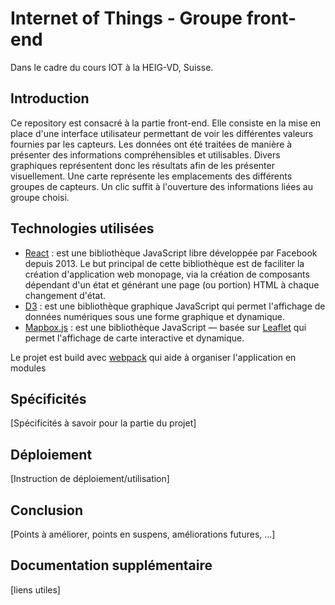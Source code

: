 # Internet of Things - Groupe front-end
Dans le cadre du cours IOT à la HEIG-VD, Suisse.

## Introduction
Ce repository est consacré à la partie front-end. Elle consiste en la mise en place d'une interface utilisateur permettant de voir les différentes valeurs fournies par les capteurs. Les données ont été traitées de manière à présenter des informations compréhensibles et utilisables. Divers graphiques représentent donc les résultats afin de les présenter visuellement.
Une carte représente les emplacements des différents groupes de capteurs. Un clic suffit à l'ouverture des informations liées au groupe choisi.

## Technologies utilisées
* [React](https://reactjs.org/) : est une bibliothèque JavaScript libre développée par Facebook depuis 2013. Le but principal de cette bibliothèque est de faciliter la création d'application web monopage, via la création de composants dépendant d'un état et générant une page (ou portion) HTML à chaque changement d'état.
* [D3](https://d3js.org/) : est une bibliothèque graphique JavaScript qui permet l'affichage de données numériques sous une forme graphique et dynamique.
* [Mapbox.js](https://www.mapbox.com/mapbox.js/api/) : est une bibliothèque JavaScript — basée sur [Leaflet](https://leafletjs.com/) qui permet l'affichage de carte interactive et dynamique.

Le projet est build avec [webpack](https://webpack.js.org/) qui aide à organiser l'application en modules

## Spécificités
[Spécificités à savoir pour la partie du projet]

## Déploiement
[Instruction de déploiement/utilisation]

## Conclusion
[Points à améliorer, points en suspens, améliorations futures, ...]

## Documentation supplémentaire
[liens utiles]

